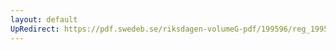 ```yaml
---
layout: default
UpRedirect: https://pdf.swedeb.se/riksdagen-volumeG-pdf/199596/reg_199596/reg_199596_0196.pdf
---
```

